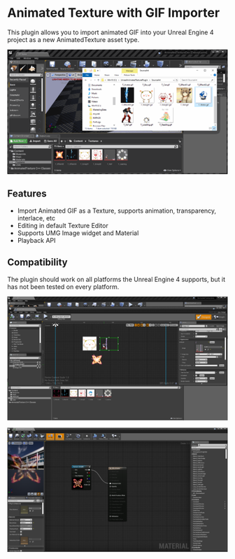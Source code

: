 # Animated Texture with GIF Importer

This plugin allows you to import animated GIF into your Unreal Engine 4 project as a new AnimatedTexture asset type.

![DEMO](./Docs/Demo.gif)

## Features

* Import Animated GIF as a Texture, supports animation, transparency, interlace, etc
* Editing in default Texture Editor
* Supports UMG Image widget and Material
* Playback API

## Compatibility

The plugin should work on all platforms the Unreal Engine 4 supports, but it has not been tested on every platform.

![DEMO](./Docs/Demo_UMG.png)

![DEMO](./Docs/Demo_Mtl.png)

